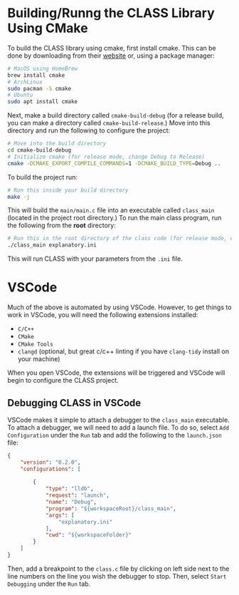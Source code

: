 # Building/Runng the CLASS Library Using CMake

To build the CLASS library using cmake, first install cmake.
This can be done by downloading from their [website](https://cmake.org) or,
using a package manager:
```bash
# MacOS using HomeBrew
brew install cmake
# ArchLinux
sudo pacman -S cmake
# Ubuntu
sudo apt install cmake
```
Next, make a build directory called `cmake-build-debug` (for a release build,
you can make a directory called `cmake-build-release`.) Move into this directory
and run the following to configure the project:
```bash
# Move into the build directory
cd cmake-build-debug
# Initialize cmake (for release mode, change Debug to Release)
cmake -DCMAKE_EXPORT_COMPILE_COMMANDS=1 -DCMAKE_BUILD_TYPE=Debug ..
```
To build the project run:
```bash
# Run this inside your build directory
make -j
```
This will build the `main/main.c` file into an executable called 
`class_main` (located in the project root directory.) To run the 
main class program, run the following from the **root**  directory:
```bash
# Run this in the root directory of the class code (for release mode, change debug to release)
./class_main explanatory.ini
```
This will run CLASS with your parameters from the `.ini` file.

# VSCode
Much of the above is automated by using VSCode. However, to get things to work in VSCode, you will need the following extensions installed:

- `C/C++`
- `CMake`
- `CMake Tools`
- `clangd` (optional, but great c/c++ linting if you have `clang-tidy` install on your machine)

When you open VSCode, the extensions will be triggered and VSCode will begin to configure the CLASS project.

## Debugging CLASS in VSCode
VSCode makes it simple to attach a debugger to the `class_main` executable. To attach a debugger, we will need to add a launch file. To do so, select `Add Configuration` under the `Run` tab and add the following to the `launch.json` file:
```json
{
    "version": "0.2.0",
    "configurations": [
        
        {
            "type": "lldb",
            "request": "launch",
            "name": "Debug",
            "program": "${workspaceRoot}/class_main",
            "args": [
                "explanatory.ini"
            ],
            "cwd": "${workspaceFolder}"
        }
    ]
}
```
Then, add a breakpoint to the `class.c` file by clicking on left side next to the line numbers on the line you wish the debugger to stop. Then, select `Start Debugging` under the `Run` tab.